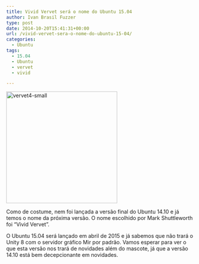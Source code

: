 ```yaml
---
title: Vivid Vervet será o nome do Ubuntu 15.04
author: Ivan Brasil Fuzzer
type: post
date: 2014-10-20T15:41:31+00:00
url: /vivid-vervet-sera-o-nome-do-ubuntu-15-04/
categories:
  - Ubuntu
tags:
  - 15.04
  - Ubuntu
  - vervet
  - vivid

---
```

[<img class="aligncenter size-medium wp-image-6849" src="http://www.ubuntero.com.br/wp-content/uploads/2014/10/vervet4-small-297x300.jpg" alt="vervet4-small" width="297" height="300" />][1]

Como de costume, nem foi lançada a versão final do Ubuntu 14.10 e já temos o nome da próxima versão. O nome escolhido por Mark Shuttleworth foi &#8220;Vivid Vervet&#8221;.

O Ubuntu 15.04 será lançado em abril de 2015 e já sabemos que não trará o Unity 8 com o servidor gráfico Mir por padrão. Vamos esperar para ver o que esta versão nos trará de novidades além do mascote, já que a versão 14.10 está bem decepcionante em novidades.

 [1]: http://www.ubuntero.com.br/wp-content/uploads/2014/10/vervet4-small.jpg